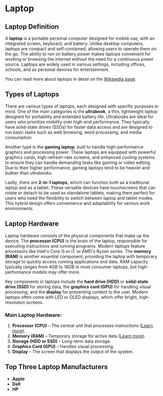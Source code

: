 # Laptop

## Laptop Definition

A **laptop** is a portable personal computer designed for mobile use, with an integrated screen, keyboard, and battery. Unlike desktop computers, laptops are compact and self-contained, allowing users to operate them on the go. The ability to run on battery power makes laptops convenient for working or browsing the internet without the need for a continuous power source. Laptops are widely used in various settings, including offices, schools, and as personal devices for entertainment.

You can read more about laptops in detail on the [Wikipedia page](https://en.wikipedia.org/wiki/Laptop).

## Types of Laptops

There are various types of laptops, each designed with specific purposes in mind. One of the main categories is the **ultrabook**, a thin, lightweight laptop designed for portability and extended battery life. Ultrabooks are ideal for users who prioritize mobility over high-end performance. They typically have solid-state drives (SSDs) for faster data access and are designed to run basic tasks such as web browsing, word processing, and media consumption.

Another type is the **gaming laptop**, built to handle high-performance graphics and processing power. These laptops are equipped with powerful graphics cards, high-refresh-rate screens, and enhanced cooling systems to ensure they can handle demanding tasks like gaming or video editing. Due to their higher performance, gaming laptops tend to be heavier and bulkier than ultrabooks.

Lastly, there are **2-in-1 laptops**, which can function both as a traditional laptop and as a tablet. These versatile devices have touchscreens that can rotate or detach to be used as standalone tablets, making them perfect for users who need the flexibility to switch between laptop and tablet modes. This hybrid design offers convenience and adaptability for various work environments.

## Laptop Hardware

Laptop hardware consists of the physical components that make up the device. The **processor (CPU)** is the brain of the laptop, responsible for executing instructions and running programs. Modern laptops feature processors like Intel's Core i5 or i7, or AMD's Ryzen series. The **memory (RAM)** is another essential component, providing the laptop with temporary storage to quickly access running applications and data. RAM capacity typically ranges from 4GB to 16GB in most consumer laptops, but high-performance models may offer more.

Key components in laptops include the **hard drive (HDD)** or **solid-state drive (SSD)** for storing data, the **graphics card (GPU)** for handling visual processing, and the **display** for presenting content to the user. Modern laptops often come with LED or OLED displays, which offer bright, high-resolution screens.

### Main Laptop Hardware:
1. **Processor (CPU)** – The central unit that processes instructions ([Learn more](https://en.wikipedia.org/wiki/Central_processing_unit)).
2. **Memory (RAM)** – Temporary storage for active data ([Learn more](https://en.wikipedia.org/wiki/Random-access_memory)).
3. **Storage (HDD or SSD)** – Long-term data storage.
4. **Graphics Card (GPU)** – Handles visual processing.
5. **Display** – The screen that displays the output of the system.

## Top Three Laptop Manufacturers

- **Apple**
- **Dell**
- **HP**